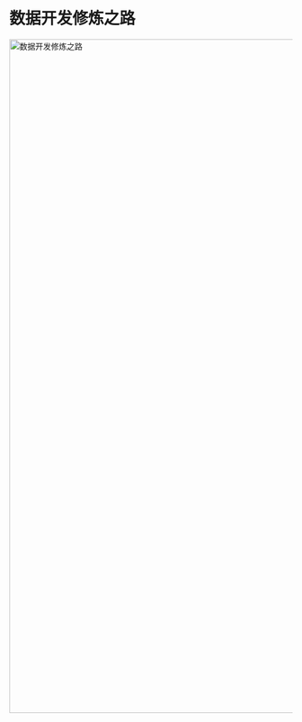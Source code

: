 # 数据开发修炼之路
<img width="1196" alt="数据开发修炼之路" src="https://user-images.githubusercontent.com/20568778/109591920-6444ed80-7b49-11eb-93c6-4c316d2cb77d.png">
